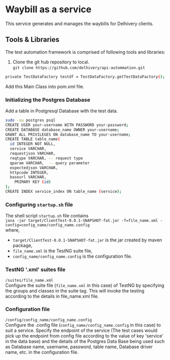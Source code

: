 # Waybill as a service

This service generates and manages the waybills for Delhivery clients.

## Tools & Libraries
The test automation framework is comprised of following tools and libraries: <br />

1. Clone the git hub repository to local.<br/>
`git clone https://github.com/delhivery/api-autommation.git`
```bash
private TestDataFactory testdf = TestDataFactory.getTestDataFactory();
```
Add this Main Class into pom.xml file.

### Initializing the Postgres Database
Add a table in Postgresql Database with the test data.
```bash
sudo -su postgres psql
CREATE USER your-username WITH PASSWORD your-password;
CREATE DATABASE database_name OWNER your-username;
GRANT ALL PRIVILEGES ON database_name TO your-username;
CREATE TABLE table_name(
  id INTEGER NOT NULL,
  service VARCHAR,
  requestjson VARCHAR,
  reqtype VARCHAR, -- request type
  qparam VARCHAR,  -- query parameter
  expectedjson VARCHAR,
  httpcode INTEGER,
  baseurl VARCHAR,
    PRIMARY KEY (id)
);
CREATE INDEX service_index ON table_name (service);
```

### Configuring `startup.sh` file
The shell script `startup.sh` file contains <br />
`java -jar target/ClientTest-0.0.1-SNAPSHOT-fat.jar -f=file_name.xml -config=config_name/config_name.config`<br/> where,
* `target/ClientTest-0.0.1-SNAPSHOT-fat.jar` is the jar created by maven package,<br />
* `file_name.xml` is the TestNG suite file,<br />
* `config_name/config_name.config` is the configuration file.

### TestNG '.xml' suites file
`/suites/file_name.xml` <br />
Configure the suite file (`file_name.xml` in this case) of TestNG by specifying the groups and classes in the suite tag. This will invoke the testing according to the details in file_name.xml file.




### Configuration file 
`/config/config_name/config_name.config` <br />
Configure the .config file (`config_name/config_name.config` in this case) to suit a service. Specify the endpoint of the service (The test cases would pick up the endpoint from config file according to the value of key 'service' in the data base) and the details of the Postgres Data Base being used such as Database name, username, password, table name, Database driver name, etc. in the configuration file.
